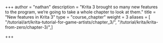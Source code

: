 +++
author = "nathan"
description = "Krita 3 brought so many new features to the program, we’re going to take a whole chapter to look at them."
title = "New features in Krita 3"
type = "course_chapter"
weight = 3
aliases = [ "/tutorial/art/krita-tutorial-for-game-artists/chapter_3/", "/tutorial/krita/krita-from-zero/chapter-3/",]

+++